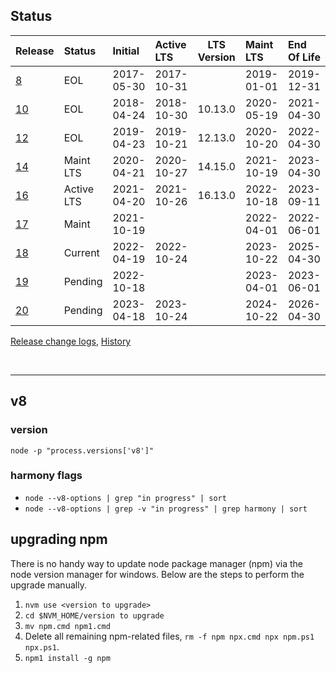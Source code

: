 ## Status

| Release        | Status     | Initial    | Active LTS | LTS Version | Maint LTS  | End Of Life |
| :------------- | :--------- | :--------- | :--------- | :---------: | :--------- | :---------- |
| [8](./v8.md)   | EOL        | 2017-05-30 | 2017-10-31 |             | 2019-01-01 | 2019-12-31  |
| [10](./v10.md) | EOL        | 2018-04-24 | 2018-10-30 |   10.13.0   | 2020-05-19 | 2021-04-30  |
| [12](./v12.md) | EOL        | 2019-04-23 | 2019-10-21 |   12.13.0   | 2020-10-20 | 2022-04-30  |
| [14](./v14.md) | Maint LTS  | 2020-04-21 | 2020-10-27 |   14.15.0   | 2021-10-19 | 2023-04-30  |
| [16](./v16.md) | Active LTS | 2021-04-20 | 2021-10-26 |   16.13.0   | 2022-10-18 | 2023-09-11  |
| [17](./v17.md) | Maint      | 2021-10-19 |            |             | 2022-04-01 | 2022-06-01  |
| [18](./v18.md) | Current    | 2022-04-19 | 2022-10-24 |             | 2023-10-22 | 2025-04-30  |
| [19](./v19.md) | Pending    | 2022-10-18 |            |             | 2023-04-01 | 2023-06-01  |
| [20](./v20.md) | Pending    | 2023-04-18 | 2023-10-24 |             | 2024-10-22 | 2026-04-30  |

[Release change logs](https://github.com/nodejs/node/tree/master/doc/changelogs), [History](https://github.com/nodejs/node/commits/master/doc/changelogs)

<br><hr>

## v8

### version

`node -p "process.versions['v8']"`


### harmony flags

- `node --v8-options | grep "in progress" | sort`
- `node --v8-options | grep -v "in progress" | grep harmony | sort`


## upgrading npm

There is no handy way to update node package manager (npm) via the node version manager for windows. Below are the steps to perform the upgrade manually.

1. `nvm use <version to upgrade>`
1. `cd $NVM_HOME/version to upgrade`
1. `mv npm.cmd npm1.cmd`
1. Delete all remaining npm-related files, `rm -f npm npx.cmd npx npm.ps1 npx.ps1`.
1. `npm1 install -g npm`
